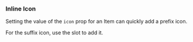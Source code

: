 ### Inline Icon

Setting the value of the `icon` prop for an Item can quickly add a prefix icon.

For the suffix icon, use the slot to add it.
